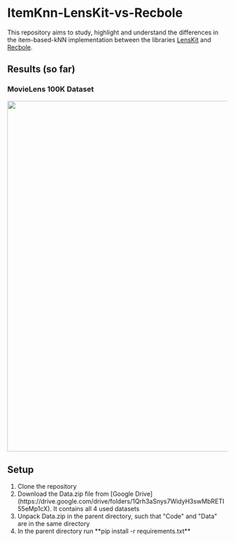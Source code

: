 # ItemKnn-LensKit-vs-Recbole

This repository aims to study, highlight and understand the differences in the item-based-kNN implementation between the libraries [LensKit](https://lkpy.readthedocs.io/en/stable/knn.html) and [Recbole](https://recbole.io/docs/user_guide/model/general/itemknn.html).

## Results (so far)
### MovieLens 100K Dataset

<img src="https://i.imgur.com/u8hJRPw.png" width="800"/>





## Setup
<ol>
  <li>Clone the repository</li>
  <li>Download the Data.zip file from [Google Drive](https://drive.google.com/drive/folders/1Qrh3aSnys7WidyH3swMbRETI55eMp1cX). It contains all 4 used datasets</li>
  <li>Unpack Data.zip in the parent directory, such that "Code" and "Data" are in the same directory</li>
  <li>In the parent directory run **pip install -r requirements.txt**</li>
</ol>
